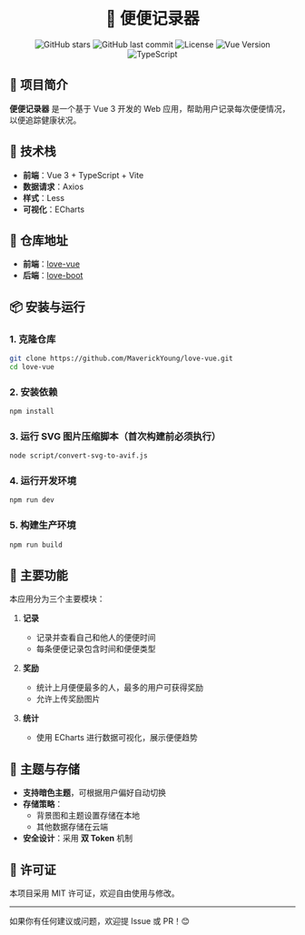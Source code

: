 <div style="text-align: center">
  <h1>💩 便便记录器</h1>

![GitHub stars](https://img.shields.io/github/stars/MaverickYoung/love-vue?style=flat-square)
![GitHub last commit](https://img.shields.io/github/last-commit/MaverickYoung/love-vue?style=flat-square)
![License](https://img.shields.io/github/license/MaverickYoung/love-vue?style=flat-square)
![Vue Version](https://img.shields.io/badge/Vue-3-42b883?style=flat-square&logo=vue.js)
![TypeScript](https://img.shields.io/badge/TypeScript-4.9-3178c6?style=flat-square&logo=typescript)
</div>

## 📝 项目简介

**便便记录器** 是一个基于 Vue 3 开发的 Web 应用，帮助用户记录每次便便情况，以便追踪健康状况。

## 🚀 技术栈

- **前端**：Vue 3 + TypeScript + Vite
- **数据请求**：Axios
- **样式**：Less
- **可视化**：ECharts

## 📂 仓库地址

- **前端**：[love-vue](https://github.com/MaverickYoung/love-vue.git)
- **后端**：[love-boot](https://github.com/MaverickYoung/love-boot.git)

## 📦 安装与运行

### 1. 克隆仓库

```sh
git clone https://github.com/MaverickYoung/love-vue.git
cd love-vue
```

### 2. 安装依赖

```sh
npm install
```

### 3. 运行 SVG 图片压缩脚本（首次构建前必须执行）

```sh
node script/convert-svg-to-avif.js
```

### 4. 运行开发环境

```sh
npm run dev
```

### 5. 构建生产环境

```sh
npm run build
```

## 📖 主要功能

本应用分为三个主要模块：

1. **记录**
    - 记录并查看自己和他人的便便时间
    - 每条便便记录包含时间和便便类型

2. **奖励**
    - 统计上月便便最多的人，最多的用户可获得奖励
    - 允许上传奖励图片

3. **统计**
    - 使用 ECharts 进行数据可视化，展示便便趋势

## 🌙 主题与存储

- **支持暗色主题**，可根据用户偏好自动切换
- **存储策略**：
    - 背景图和主题设置存储在本地
    - 其他数据存储在云端
- **安全设计**：采用 **双 Token** 机制

## 📜 许可证

本项目采用 MIT 许可证，欢迎自由使用与修改。

---

如果你有任何建议或问题，欢迎提 Issue 或 PR！😊

